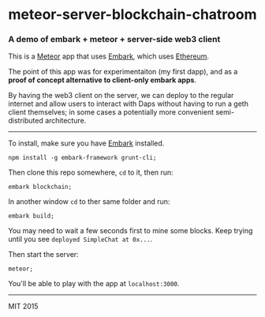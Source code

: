 # meteor-server-blockchain-chatroom
### A demo of embark + meteor + server-side web3 client

This is a [Meteor](http://github.com/meteor/meteor) app that uses [Embark](https://github.com/iurimatias/embark-framework), which uses [Ethereum](https://www.ethereum.org/).

The point of this app was for experimentaiton (my first dapp), and as a **proof of concept alternative to client-only embark apps**.

By having the web3 client on the server, we can deploy to the regular internet and allow users to interact with Daps without having to run a geth client themselves; in some cases a potentially more convenient semi-distributed architecture.

---

To install, make sure you have [Embark](https://github.com/iurimatias/embark-framework) installed.

```
npm install -g embark-framework grunt-cli;
```

Then clone this repo somewhere, `cd` to it, then run:

```
embark blockchain;
```

In another window `cd` to ther same folder and run:

```
embark build;
```

You may need to wait a few seconds first to mine some blocks. Keep trying until you see `deployed SimpleChat at 0x...`.

Then start the server:

```
meteor;
```

You'll be able to play with the app at `localhost:3000`.

---

MIT 2015
